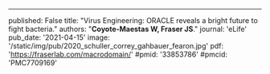 ---
published: False
title: "Virus Engineering: ORACLE reveals a bright future to fight bacteria."
authors: "**Coyote-Maestas W, Fraser JS**."
journal: 'eLife'
pub_date: '2021-04-15'
image: '/static/img/pub/2020_schuller_correy_gahbauer_fearon.jpg'
pdf: 'https://fraserlab.com/macrodomain/'
#pmid: '33853786'
#pmcid: 'PMC7709169'
